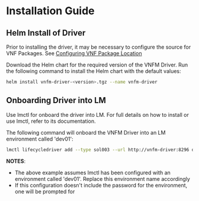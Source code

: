 # Installation Guide

## Helm Install of Driver

Prior to installing the driver, it may be necessary to configure the source for VNF Packages. See [Configuring VNF Package Location](ConfiguringVNFPackageLocation.md)


Download the Helm chart for the required version of the VNFM Driver. Run the following command to install the Helm chart with the default values:

```bash
helm install vnfm-driver-<version>.tgz --name vnfm-driver
```

## Onboarding Driver into LM

Use lmctl for onboard the driver into LM. For full details on how to install or use lmctl, refer to its documentation.

The following command will onboard the VNFM Driver into an LM environment called 'dev01':

```bash
lmctl lifecycledriver add --type sol003 --url http://vnfm-driver:8296 dev01
```

**NOTES**:
- The above example assumes lmctl has been configured with an environment called 'dev01'. Replace this environment name accordingly
- If this configuration doesn't include the password for the environment, one will be prompted for
